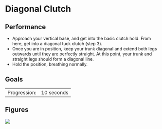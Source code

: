 # Diagonal Clutch

## Performance

- Approach your vertical base, and get into the basic clutch hold. From here, get into a diagonal tuck clutch (step 3).
- Once you are in position, keep your trunk diagonal and extend both legs outwards until they are perfectly straight. At this point, your trunk and straight legs should form a diagonal line.
- Hold the position, breathing normally.

## Goals

| | |
|---|---|
|Progression: | 10 seconds |

## Figures

![](../images/07_flags/diagonal_clutch.jpeg)
